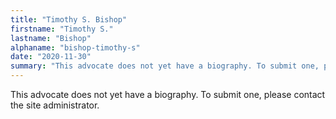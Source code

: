 ```yaml
---
title: "Timothy S. Bishop"
firstname: "Timothy S."
lastname: "Bishop"
alphaname: "bishop-timothy-s"
date: "2020-11-30"
summary: "This advocate does not yet have a biography. To submit one, please contact the site administrator."
---
```

This advocate does not yet have a biography. To submit one, please contact the site administrator.

